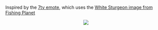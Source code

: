 Inspired by the [7tv emote](https://7tv.app/emotes/62523dbbbab59cfd1b8b889d), which uses the [White Sturgeon image from Fishing Planet](https://wiki.fishingplanet.com/White_Sturgeon)

<div align="center"> <img src="https://cdn.7tv.app/emote/62523dbbbab59cfd1b8b889d/4x.webp"> </div>
